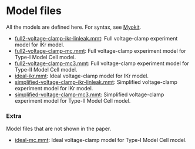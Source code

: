 # Model files

All the models are defined here. For syntax, see [Myokit](http://myokit.org/).

- [full2-voltage-clamp-ikr-linleak.mmt](full2-voltage-clamp-ikr-linleak.mmt): Full voltage-clamp experiment model for IKr model.
- [full2-voltage-clamp-mc.mmt](full2-voltage-clamp-mc.mmt): Full voltage-clamp experiment model for Type-I Model Cell model.
- [full2-voltage-clamp-mc3.mmt](full2-voltage-clamp-mc3.mmt): Full voltage-clamp experiment model for Type-II Model Cell model.
- [ideal-ikr.mmt](ideal-ikr.mmt): Ideal voltage-clamp model for IKr model.
- [simplified-voltage-clamp-ikr-linleak.mmt](simplified-voltage-clamp-ikr-linleak.mmt): Simplified voltage-clamp experiment model for IKr model.
- [simplified-voltage-clamp-mc3.mmt](simplified-voltage-clamp-mc3.mmt): Simplified voltage-clamp experiment model for Type-II Model Cell model. 

### Extra

Model files that are not shown in the paper.

- [ideal-mc.mmt](ideal-mc.mmt): Ideal voltage-clamp model for Type-I Model Cell model.
